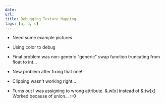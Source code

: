 ```yaml
---
date:
url:
title: Debugging Texture Mapping
tags: [a, b, c]
---
```


- Need some example pictures
- Using color to debug
- Final problem was non-generic "generic" swap function truncating from float to int...

- New problem after fixing that one!
- Clipping wasn't working right...
- Turns out I was assigning to wrong attribute. &.w[x] instead of &.tw[x].
  Worked because of union... :-0